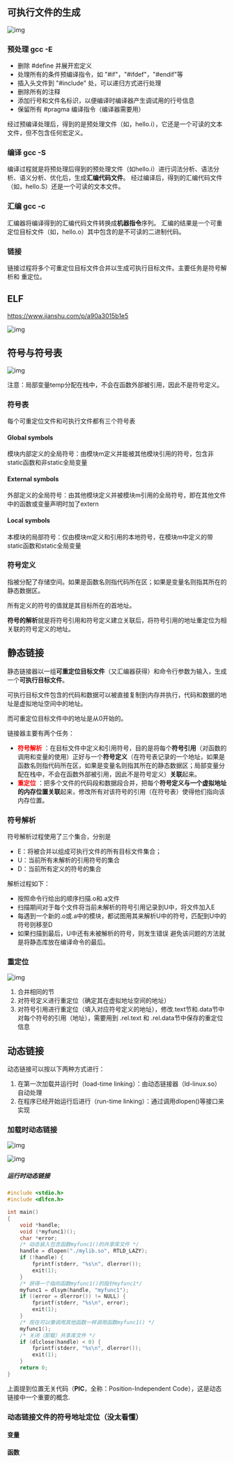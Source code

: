 ## 可执行文件的生成

![img](链接/6936994-a4658f319d27c1f7.webp)

### 预处理 gcc -E

- 删除 #define 并展开宏定义
- 处理所有的条件预编译指令，如 "#if"，"#ifdef"，"#endif"等
- 插入头文件到 "#include" 处，可以递归方式进行处理
- 删除所有的注释
- 添加行号和文件名标识，以便编译时编译器产生调试用的行号信息
- 保留所有 #pragma 编译指令（编译器需要用）

经过预编译处理后，得到的是预处理文件（如，hello.i），它还是一个可读的文本文件，但不包含任何宏定义。

### 编译 gcc -S

编译过程就是将预处理后得到的预处理文件（如hello.i）进行词法分析、语法分析、语义分析、优化后，生成**汇编代码文件**。
经过编译后，得到的汇编代码文件（如，hello.S）还是一个可读的文本文件。



### 汇编 gcc -c

汇编器将编译得到的汇编代码文件转换成**机器指令**序列。
汇编的结果是一个可重定位目标文件（如，hello.o）其中包含的是不可读的二进制代码。



### 链接

链接过程将多个可重定位目标文件合并以生成可执行目标文件。主要任务是符号解析和 重定位。

## ELF

<https://www.jianshu.com/p/a90a3015b1e5>

![img](链接/6936994-e5b5d62eb5203a7f.webp)



## 符号与符号表

![img](链接/6936994-8d91d82f44335db6.webp)

注意：局部变量temp分配在栈中，不会在函数外部被引用，因此不是符号定义。

### 符号表

每个可重定位文件和可执行文件都有三个符号表

#### Global symbols

模块内部定义的全局符号：由模块m定义并能被其他模块引用的符号，包含非static函数和非static全局变量

#### External symbols

外部定义的全局符号：由其他模块定义并被模块m引用的全局符号，即在其他文件中的函数或变量声明时加了extern

#### Local symbols

本模块的局部符号：仅由模块m定义和引用的本地符号，在模块m中定义的带static函数和static全局变量



### 符号定义

指被分配了存储空间。如果是函数名则指代码所在区；如果是变量名则指其所在的静态数据区。

所有定义的符号的值就是其目标所在的首地址。

**符号的解析**就是将符号引用和符号定义建立关联后，将符号引用的地址重定位为相关联的符号定义的地址。



## 静态链接

静态链接器以一组**可重定位目标文件**（又汇编器获得）和命令行参数为输入，生成一个**可执行目标文件**。

可执行目标文件包含的代码和数据可以被直接复制到内存并执行，代码和数据的地址是虚拟地址空间中的地址。

而可重定位目标文件中的地址是从0开始的。

链接器主要有两个任务：

- **<font color=red>符号解析</font>** ：在目标文件中定义和引用符号，目的是将每个**符号引用**（对函数的调用和变量的使用）正好与一个**符号定义**（在符号表记录的一个地址，如果是函数名则指代码所在区，如果是变量名则指其所在的静态数据区；局部变量分配在栈中，不会在函数外部被引用，因此不是符号定义）**关联**起来。
- **<font color=red>重定位</font>**    ：把多个文件的代码段和数据段合并，把每个**符号定义与一个虚拟地址的内存位置关联**起来，修改所有对该符号的引用（在符号表）使得他们指向该内存位置。



### 符号解析

符号解析过程使用了三个集合，分别是

- E：将被合并以组成可执行文件的所有目标文件集合；
- U：当前所有未解析的引用符号的集合
- D：当前所有定义的符号的集合

解析过程如下：

- 按照命令行给出的顺序扫描.o和.a文件
- 扫描期间对于每个文件将当前未解析的符号引用记录到U中，将文件加入E
- 每遇到一个新的.o或.a中的模块，都试图用其来解析U中的符号，匹配到U中的符号则移至D
- 如果扫描到最后，U中还有未被解析的符号，则发生错误
   避免该问题的方法就是将静态库放在编译命令的最后。

### 重定位

![img](https://upload-images.jianshu.io/upload_images/6936994-79048373d5c42616.png?imageMogr2/auto-orient/strip|imageView2/2/w/625/format/webp)

1. 合并相同的节
2. 对符号定义进行重定位（确定其在虚拟地址空间的地址）
3. 对符号引用进行重定位（填入对应符号定义的地址），修改.text节和.data节中对每个符号的引用（地址），需要用到 .rel.text 和 .rel.data节中保存的重定位信息



## 动态链接

动态链接可以按以下两种方式进行：

1. 在第一次加载并运行时（load-time linking）：由动态链接器（ld-linux.so）自动处理
2. 在程序已经开始运行后进行（run-time linking）：通过调用dlopen()等接口来实现



### 加载时动态链接

![img](链接/6936994-3767e5ac30df51af.webp)

![img](链接/6936994-ed47872049332c46.webp)



##### 运行时动态链接

```c
#include <stdio.h>
#include <dlfcn.h>

int main()
{
    void *handle;
    void (*myfunc1)();
    char *error;
    /* 动态装入包含函数myfunc1()的共享库文件 */
    handle = dlopen("./mylib.so", RTLD_LAZY);
    if (!handle) {
        fprintf(stderr, "%s\n", dlerror());
        exit(1);
    }
    /* 获得一个指向函数myfunc1()的指针myfunc1*/
    myfunc1 = dlsym(handle, "myfunc1");
    if ((error = dlerror()) != NULL) {
        fprintf(stderr, "%s\n", error);
        exit(1);
    }
    /* 现在可以像调用其他函数一样调用函数myfunc1() */
    myfunc1();
    /* 关闭（卸载）共享库文件 */
    if (dlclose(handle) < 0) {
        fprintf(stderr, "%s\n", dlerror());
        exit(1);
    }
    return 0;
}
```

上面提到位置无关代码（**PIC**，全称：Position-Independent Code），这是动态链接中一个重要的概念.



### 动态链接文件的符号地址定位（没太看懂）

#### 变量



#### 函数